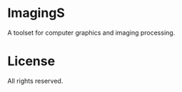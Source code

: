# ImagingS

A toolset for computer graphics and imaging processing.

# License

All rights reserved.
